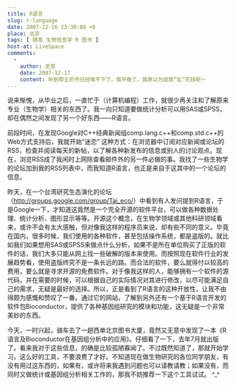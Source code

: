 ```yaml
---
title: R语言
slug: r-language
date: 2007-12-16 23:30:00 +8
place: 北京
tags: [ 随笔 生物信息学 R 图书 ]
host-at: LiveSpace
comments:
  -
    author: 史官
    date: 2007-12-17
    content: 听到帮主的书已经堆不下了，我平衡了。我原以为就我“乱”花钱呢～
---
```

说来惭愧，从毕业之后，一直忙于（计算机编程）工作，就很少再关注和了解原来专业（生物学）相关的东西了。我一向只知道要做统计分析可以用SAS或SPSS，却在偶然之间发现了另一个好东西——R语言。

前段时间，在发现Google对C++经典新闻组comp.lang.c++和comp.std.c++的Web方式支持后，我就开始“迷恋” 这种方式：在浏览器中订阅对应新闻或论坛的RSS，检查并阅读每天的新帖，以了解各种新发布的信息或别人的讨论观点。现在，浏览RSS成了我闲时上网除查看邮件外的另一件必做的事。我找了一些生物学的论坛加到我的RSS列表中，而我知道R语言，也正是来自于这其中的一个论坛的信息。

昨天，在一个台湾研究生态演化的论坛（<http://groups.google.com/group/Tai_eco/>）中看到有人发问提到R语言，于是Google一下，才知道这竟然是一个完全开源的软件平台，可以做各种数据处理、统计分析、图形显示等等。开源这个概念，在生物学领域或其他科研领域看来，或许不会有太大感触，但对像我这样的程序员来说，却有些不同的意义。毕竟在国内，很多时候，我们使用的各种软件，甚至包括操作系统，都是盗版的。就比如我们如果想用SAS或SPSS来做点什么分析，如果不是所在单位购买了正版的软件的话，我们大多只能从网上找一些破解的版本来使用。而按照现在软件行业的发展趋势看，使用盗版终究不是一条长远的路。而合法的软件，要么就得付以较高的费用，要么就是寻求开源的免费软件。对于像我这样的人，能够拥有一个软件的源代码，并在需要的时候，可以根据自己的实际情况对其进行修改，以尽可能满足自己的需求，无疑是最好的选择。所以，正是看到了R语言的这种开放性，让我不由得颇为感慨和赞叹了一番。通过它的网站，了解到另外还有一个基于R语言开发的软件包Bioconductor，提供了各种基因组研究的模块和功能，这无疑是一个非常美妙的东西。

今天，一时兴起，骑车去了一趟西单北京图书大厦，竟然又无意中发现了一本《R语言及Bioconductor在基因组分析中的应用》。仔细看了一下，去年7月就出版了。看来我对于这些信息，的确是比较孤陋寡闻了。不过既然知道了，那就开始学习，这么好的工具，不要浪费了才好。不知道现在做生物研究的各位同学朋友，有没有用过这东西的，如果有，或许将来我遇到问题也可以请教请教；如果没有，而同时又做统计或基因组分析相关工作的，那我不妨推荐一下这个工具试试。 ^_^
